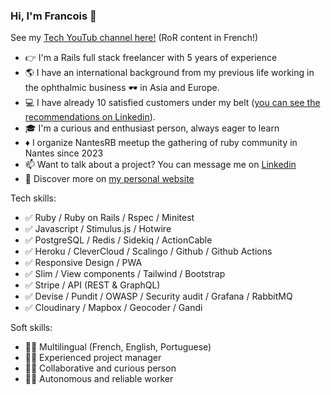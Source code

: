 ### Hi, I'm Francois 👋

See my [Tech YouTub channel here!](https://www.youtube.com/@KokoriKodo/videos) (RoR content in French!)

- 👉 I'm a Rails full stack freelancer with 5 years of experience
- 🌎 I have an international background from my previous life working in the ophthalmic business 🕶 in Asia and Europe.
- 💻 I have already 10 satisfied customers under my belt ([you can see the recommendations on Linkedin](https://www.linkedin.com/in/francois-dumas-lattaque/)).
- 🎓 I'm a curious and enthusiast person, always eager to learn
- ♦️ I organize NantesRB meetup the gathering of ruby community in Nantes since 2023
- 📫 Want to talk about a project? You can message me on [Linkedin](https://www.linkedin.com/in/francois-dumas-lattaque/)
- 📖 Discover more on [my personal website](https://francois-dl.netlify.app/)

Tech skills:
- ✅ Ruby / Ruby on Rails / Rspec / Minitest 
- ✅ Javascript / Stimulus.js / Hotwire
- ✅ PostgreSQL / Redis / Sidekiq / ActionCable
- ✅ Heroku / CleverCloud / Scalingo / Github / Github Actions
- ✅ Responsive Design / PWA
- ✅ Slim / View components / Tailwind / Bootstrap
- ✅ Stripe / API (REST & GraphQL)
- ✅ Devise / Pundit / OWASP / Security audit / Grafana / RabbitMQ
- ✅ Cloudinary / Mapbox / Geocoder / Gandi

Soft skills:
- 🤹🏼 Multilingual (French, English, Portuguese)
- 🤹🏼 Experienced project manager
- 🤹🏼 Collaborative and curious person
- 🤹🏼 Autonomous and reliable worker
